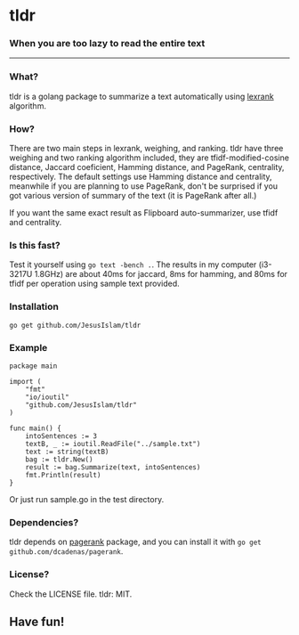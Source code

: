 # tldr
### When you are too lazy to read the entire text
------------------------------------------------------

### What?
tldr is a golang package to summarize a text automatically using [lexrank](http://www.cs.cmu.edu/afs/cs/project/jair/pub/volume22/erkan04a-html/erkan04a.html) algorithm.

### How?
There are two main steps in lexrank, weighing, and ranking. tldr have three weighing and two ranking algorithm included, they are tfidf-modified-cosine distance, Jaccard coeficient, Hamming distance, and PageRank, centrality, respectively. The default settings use Hamming distance and centrality, meanwhile if you are planning to use PageRank, don't be surprised if you got various version of summary of the text (it is PageRank after all.)

If you want the same exact result as Flipboard auto-summarizer, use tfidf and centrality.

### Is this fast?
Test it yourself using `go text -bench .`. The results in my computer (i3-3217U 1.8GHz) are about 40ms for jaccard, 8ms for hamming, and 80ms for tfidf per operation using sample text provided.

### Installation
`go get github.com/JesusIslam/tldr`

### Example

```
package main

import (
	"fmt"
	"io/ioutil"
	"github.com/JesusIslam/tldr"
)

func main() {
	intoSentences := 3
	textB, _ := ioutil.ReadFile("../sample.txt")
	text := string(textB)
	bag := tldr.New()
	result := bag.Summarize(text, intoSentences)
	fmt.Println(result)
}
```

Or just run sample.go in the test directory.

### Dependencies?
tldr depends on [pagerank](https://github.com/dcadenas/pagerank) package, and you can install it with `go get github.com/dcadenas/pagerank`.

### License?
Check the LICENSE file. tldr: MIT.

## Have fun!